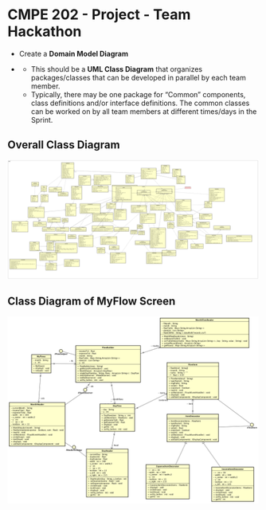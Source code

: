 # CMPE 202 - Project - Team Hackathon



- Create a **Domain Model Diagram**

- - This should be a **UML Class Diagram** that organizes packages/classes that can be developed in parallel by each team member.
  - Typically, there may be one package for “Common” components, class definitions and/or interface definitions.  The common classes can be worked on by all team members at different times/days in the Sprint.





## Overall Class Diagram

![Ovealall Details Class Diagram](<https://github.com/nguyensjsu/sp19-202-rocket-202/blob/master/Domain%20Model%20Diagram/img/Ovealall%20Details%20Class%20Diagram.png>)


## Class Diagram of  MyFlow Screen
![](https://github.com/nguyensjsu/sp19-202-rocket-202/raw/master/Domain%20Model%20Diagram/img/ClassDiagram_MyFlows.png)

